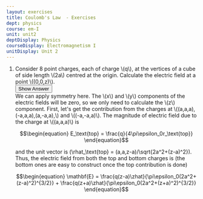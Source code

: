 ```yaml
---
layout: exercises
title: Coulomb's Law  - Exercises
dept: physics
course: em-I
unit: unit2
deptDisplay: Physics
courseDisplay: Electromagnetism I
unitDisplay: Unit 2
---
```

<ol>
<li> <div class="exercise">  Consider 8 point charges, each of charge \(q\), at the vertices of a cube of side length \(2a\) centred at the origin. Calculate the electric field at a point \((0,0,z)\). 

<div class="answerBox"> 
 <button onclick="myFunction('answer3')" class="answerButton">Show Answer</button> 
 <div  id='answer3' class="answer" >
We can apply symmetry here. The \(x\) and \(y\) components of the electric fields will be zero, so we only need to calculate the \(z\) component. First, let's get the contribution from the charges at \((a,a,a),(-a,a,a),(a,-a,a),\) and \((-a,-a,a)\). The magnitude of electric field due to the charge at \((a,a,a)\) is 

$$\begin{equation}
E_\text{top} = \frac{q}{4\pi\epsilon_0r_\text{top}}
\end{equation}$$

and the unit vector is \(\rhat_\text{top} = (a,a,z-a)/\sqrt{2a^2+(z-a)^2}\). Thus, the electric field from both the top and bottom charges is (the bottom ones are easy to construct once the top contribution is done)

$$\begin{equation}
\mathbf{E} = \frac{q(z-a)\zhat}{\pi\epsilon_0(2a^2+(z-a)^2)^{3/2}} + \frac{q(z+a)\zhat}{\pi\epsilon_0(2a^2+(z+a)^2)^{3/2}}
\end{equation}$$

</div> 
 </div>


</div> </li></ol>

